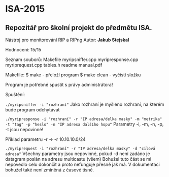 # ISA-2015
## Repozitář pro školní projekt do předmětu ISA.

Nástroj pro monitorování RIP a RIPng
Autor: **Jakub Stejskal**

Hodnocení: 15/15


Seznam souborů:
	Makefile
	myripsniffer.cpp
	myripresponse.cpp
	myriprequest.cpp
	tables.h
	readme
	manual.pdf
	
Makefile:
	$ make - přeloží program
	$ make clean - vyčistí složku
	
Program je potřebné spustit s právy administrátora!

Spuštění:

```./myripsniffer -i "rozhraní"```
Jako rozhraní je myšleno rozhraní, na kterém bude program odchytávat

```./myripresponse -i "rozhraní" -r "IP adresa/delka masky" -m "metrika" -t "tag" -p "heslo" -n "IP adresa dalšího hopu"```
Parametry -i, -m, -n, -p, -t  jsou nepovinné!

Příklad parametru -r -> -r 10.10.10.0/24

```./myriprequest -i "rozhraní" -r "IP adresa/delka masky" -d "cilová adresa"```
Všechny parametry jsou nepovinné, pokud -d není zadáno je datagram poslán na adresu multicastu (všem)
Bohužel tuto část se mi nepovedlo celu dokončit a proto nefunguje přesně jak má. V dokumentaci bohužel také není zmíněná z časové tísně.
